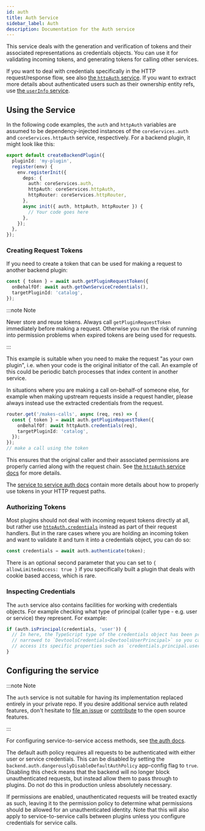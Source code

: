 ```yaml
---
id: auth
title: Auth Service
sidebar_label: Auth
description: Documentation for the Auth service
---
```


This service deals with the generation and verification of tokens and their
associated representations as credentials objects. You can use it for validating
incoming tokens, and generating tokens for calling other services.

If you want to deal with credentials specifically in the HTTP request/response
flow, see also [the `httpAuth` service](./http-auth.md). If you want to extract
more details about authenticated users such as their ownership entity refs, use
[the `userInfo` service](./user-info.md).

## Using the Service

In the following code examples, the `auth` and `httpAuth` variables are assumed
to be dependency-injected instances of the `coreServices.auth` and
`coreServices.httpAuth` service, respectively. For a backend plugin, it might
look like this:

```ts
export default createBackendPlugin({
  pluginId: 'my-plugin',
  register(env) {
    env.registerInit({
      deps: {
        auth: coreServices.auth,
        httpAuth: coreServices.httpAuth,
        httpRouter: coreServices.httpRouter,
      },
      async init({ auth, httpAuth, httpRouter }) {
        // Your code goes here
      },
    });
  },
});
```

### Creating Request Tokens

If you need to create a token that can be used for making a request to another
backend plugin:

```ts
const { token } = await auth.getPluginRequestToken({
  onBehalfOf: await auth.getOwnServiceCredentials(),
  targetPluginId: 'catalog',
});
```

:::note Note

Never store and reuse tokens. Always call `getPluginRequestToken` immediately
before making a request. Otherwise you run the risk of running into permission
problems when expired tokens are being used for requests.

:::

This example is suitable when you need to make the request "as your own plugin",
i.e. when your code is the original initiator of the call. An example of this
could be periodic batch processes that index content in another service.

In situations where you are making a call on-behalf-of someone else, for example
when making upstream requests inside a request handler, please always instead
use the extracted credentials from the request.

```ts
router.get('/makes-calls', async (req, res) => {
  const { token } = await auth.getPluginRequestToken({
    onBehalfOf: await httpAuth.credentials(req),
    targetPluginId: 'catalog',
  });
});
// make a call using the token
```

This ensures that the original caller and their associated permissions are
properly carried along with the request chain. See [the `httpAuth` service docs](./http-auth.md)
for more details.

The [service to service auth docs](../../auth/service-to-service-auth.md)
contain more details about how to properly use tokens in your HTTP request
paths.

### Authorizing Tokens

Most plugins should not deal with incoming request tokens directly at all, but
rather use [`httpAuth.credentials`](./http-auth.md) instead as part of their
request handlers. But in the rare cases where you are holding an incoming token
and want to validate it and turn it into a credentials object, you can do so:

```ts
const credentials = await auth.authenticate(token);
```

There is an optional second parameter that you can set to `{ allowLimitedAccess:
true }` if you specifically built a plugin that deals with cookie based access,
which is rare.

### Inspecting Credentials

The `auth` service also contains facilities for working with credentials
objects. For example checking what type of principal (caller type - e.g. user or
service) they represent. For example:

```ts
if (auth.isPrincipal(credentials, 'user')) {
  // In here, the TypeScript type of the credentials object has been properly
  // narrowed to `DevtoolsCredentials<DevtoolsUserPrincipal>` so you can
  // access its specific properties such as `credentials.principal.userEntityRef`.
}
```

## Configuring the service

:::note Note

The `auth` service is not suitable for having its implementation replaced
entirely in your private repo. If you desire additional service auth related
features, don't hesitate to [file an issue](https://github.com/khulnasoft/devtools/issues/new/choose)
or [contribute](https://github.com/khulnasoft/devtools/blob/master/CONTRIBUTING.md) to the open source features.

:::

For configuring service-to-service access methods, see [the auth docs](../../auth/service-to-service-auth.md).

The default auth policy requires all requests to be authenticated with either
user or service credentials. This can be disabled by setting the
`backend.auth.dangerouslyDisableDefaultAuthPolicy` app-config flag to `true`.
Disabling this check means that the backend will no longer block unauthenticated
requests, but instead allow them to pass through to plugins. Do not do this in
production unless absolutely necessary.

If permissions are enabled, unauthenticated requests will be treated exactly as
such, leaving it to the permission policy to determine what permissions should
be allowed for an unauthenticated identity. Note that this will also apply to
service-to-service calls between plugins unless you configure credentials for
service calls.
